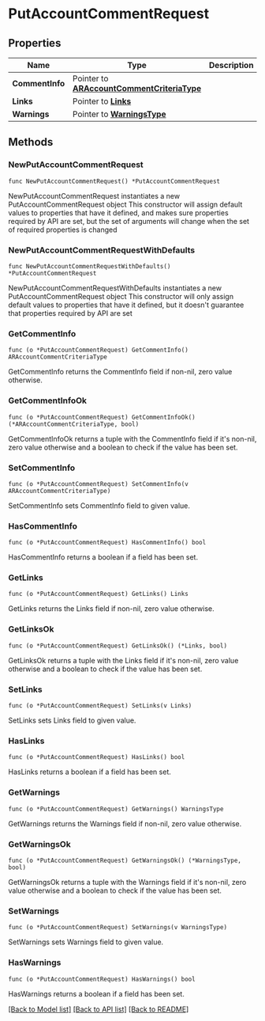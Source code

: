# PutAccountCommentRequest

## Properties

Name | Type | Description | Notes
------------ | ------------- | ------------- | -------------
**CommentInfo** | Pointer to [**ARAccountCommentCriteriaType**](ARAccountCommentCriteriaType.md) |  | [optional] 
**Links** | Pointer to [**Links**](Links.md) |  | [optional] 
**Warnings** | Pointer to [**WarningsType**](WarningsType.md) |  | [optional] 

## Methods

### NewPutAccountCommentRequest

`func NewPutAccountCommentRequest() *PutAccountCommentRequest`

NewPutAccountCommentRequest instantiates a new PutAccountCommentRequest object
This constructor will assign default values to properties that have it defined,
and makes sure properties required by API are set, but the set of arguments
will change when the set of required properties is changed

### NewPutAccountCommentRequestWithDefaults

`func NewPutAccountCommentRequestWithDefaults() *PutAccountCommentRequest`

NewPutAccountCommentRequestWithDefaults instantiates a new PutAccountCommentRequest object
This constructor will only assign default values to properties that have it defined,
but it doesn't guarantee that properties required by API are set

### GetCommentInfo

`func (o *PutAccountCommentRequest) GetCommentInfo() ARAccountCommentCriteriaType`

GetCommentInfo returns the CommentInfo field if non-nil, zero value otherwise.

### GetCommentInfoOk

`func (o *PutAccountCommentRequest) GetCommentInfoOk() (*ARAccountCommentCriteriaType, bool)`

GetCommentInfoOk returns a tuple with the CommentInfo field if it's non-nil, zero value otherwise
and a boolean to check if the value has been set.

### SetCommentInfo

`func (o *PutAccountCommentRequest) SetCommentInfo(v ARAccountCommentCriteriaType)`

SetCommentInfo sets CommentInfo field to given value.

### HasCommentInfo

`func (o *PutAccountCommentRequest) HasCommentInfo() bool`

HasCommentInfo returns a boolean if a field has been set.

### GetLinks

`func (o *PutAccountCommentRequest) GetLinks() Links`

GetLinks returns the Links field if non-nil, zero value otherwise.

### GetLinksOk

`func (o *PutAccountCommentRequest) GetLinksOk() (*Links, bool)`

GetLinksOk returns a tuple with the Links field if it's non-nil, zero value otherwise
and a boolean to check if the value has been set.

### SetLinks

`func (o *PutAccountCommentRequest) SetLinks(v Links)`

SetLinks sets Links field to given value.

### HasLinks

`func (o *PutAccountCommentRequest) HasLinks() bool`

HasLinks returns a boolean if a field has been set.

### GetWarnings

`func (o *PutAccountCommentRequest) GetWarnings() WarningsType`

GetWarnings returns the Warnings field if non-nil, zero value otherwise.

### GetWarningsOk

`func (o *PutAccountCommentRequest) GetWarningsOk() (*WarningsType, bool)`

GetWarningsOk returns a tuple with the Warnings field if it's non-nil, zero value otherwise
and a boolean to check if the value has been set.

### SetWarnings

`func (o *PutAccountCommentRequest) SetWarnings(v WarningsType)`

SetWarnings sets Warnings field to given value.

### HasWarnings

`func (o *PutAccountCommentRequest) HasWarnings() bool`

HasWarnings returns a boolean if a field has been set.


[[Back to Model list]](../README.md#documentation-for-models) [[Back to API list]](../README.md#documentation-for-api-endpoints) [[Back to README]](../README.md)


